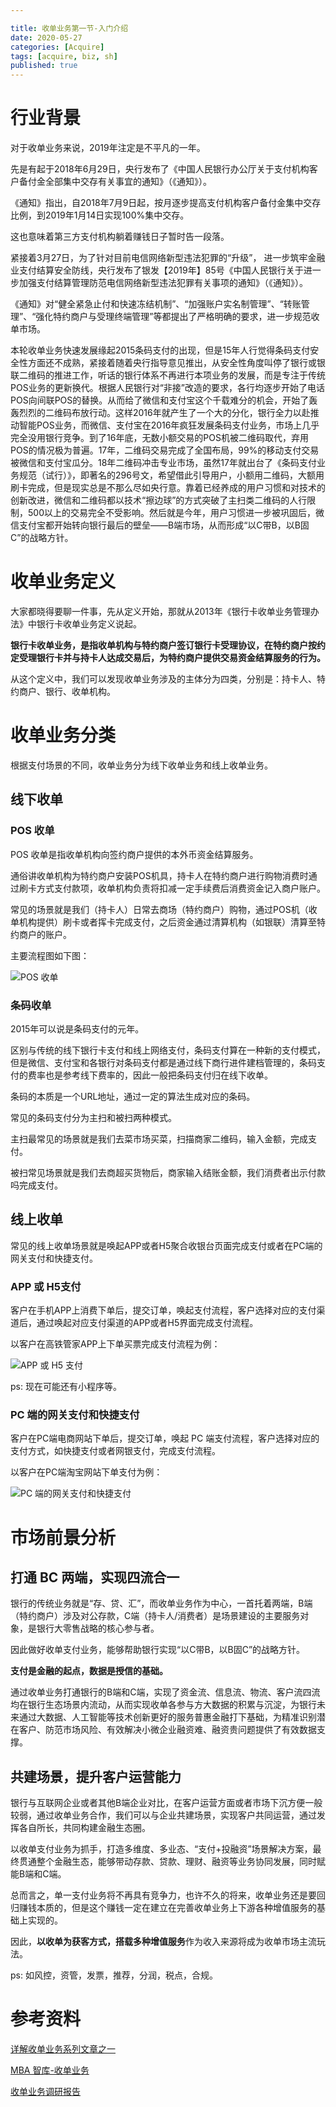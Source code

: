 ```yaml
---

title: 收单业务第一节-入门介绍
date: 2020-05-27
categories: [Acquire]
tags: [acquire, biz, sh]
published: true
---
```


# 行业背景

对于收单业务来说，2019年注定是不平凡的一年。

先是有起于2018年6月29日，央行发布了《中国人民银行办公厅关于支付机构客户备付金全部集中交存有关事宜的通知》（《通知》）。

《通知》指出，自2018年7月9日起，按月逐步提高支付机构客户备付金集中交存比例，到2019年1月14日实现100%集中交存。

这也意味着第三方支付机构躺着赚钱日子暂时告一段落。

紧接着3月27日，为了针对目前电信网络新型违法犯罪的“升级”， 进一步筑牢金融业支付结算安全防线，央行发布了银发【2019年】85号《中国人民银行关于进一步加强支付结算管理防范电信网络新型违法犯罪有关事项的通知》（《通知》）。

《通知》对“健全紧急止付和快速冻结机制”、“加强账户实名制管理”、“转账管理”、“强化特约商户与受理终端管理”等都提出了严格明确的要求，进一步规范收单市场。

本轮收单业务快速发展缘起2015条码支付的出现，但是15年人行觉得条码支付安全性方面还不成熟，紧接着随着央行指导意见推出，从安全性角度叫停了银行或银联二维码的推进工作，听话的银行体系不再进行本项业务的发展，而是专注于传统POS业务的更新换代。根据人民银行对“非接”改造的要求，各行均逐步开始了电话POS向间联POS的替换。从而给了微信和支付宝这个千载难分的机会，开始了轰轰烈烈的二维码布放行动。这样2016年就产生了一个大的分化，银行全力以赴推动智能POS业务，而微信、支付宝在2016年疯狂发展条码支付业务，市场上几乎完全没用银行竞争。到了16年底，无数小额交易的POS机被二维码取代，弃用POS的情况极为普遍。17年，二维码交易完成了全国布局，99%的移动支付交易被微信和支付宝瓜分。18年二维码冲击专业市场，虽然17年就出台了《条码支付业务规范（试行）》，即著名的296号文，希望借此引导用户，小额用二维码，大额用刷卡完成，但是现实总是不那么尽如央行意。靠着已经养成的用户习惯和对技术的创新改进，微信和二维码都以技术“擦边球”的方式突破了主扫类二维码的人行限制，500以上的交易完全不受影响。然后就是今年，用户习惯进一步被巩固后，微信支付宝都开始转向银行最后的壁垒——B端市场，从而形成“以C带B，以B固C”的战略方针。

# 收单业务定义

大家都晓得要聊一件事，先从定义开始，那就从2013年《银行卡收单业务管理办法》中银行卡收单业务定义说起。

**银行卡收单业务，是指收单机构与特约商户签订银行卡受理协议，在特约商户按约定受理银行卡并与持卡人达成交易后，为特约商户提供交易资金结算服务的行为。**

从这个定义中，我们可以发现收单业务涉及的主体分为四类，分别是：持卡人、特约商户、银行、收单机构。

# 收单业务分类

根据支付场景的不同，收单业务分为线下收单业务和线上收单业务。

## 线下收单

### POS 收单

POS 收单是指收单机构向签约商户提供的本外币资金结算服务。

通俗讲收单机构为特约商户安装POS机具，持卡人在特约商户进行购物消费时通过刷卡方式支付款项，收单机构负责将扣减一定手续费后消费资金记入商户账户。

常见的场景就是我们（持卡人）日常去商场（特约商户）购物，通过POS机（收单机构提供）刷卡或者挥卡完成支付，之后资金通过清算机构（如银联）清算至特约商户的账户。

主要流程图如下图：

![POS 收单](https://pic3.zhimg.com/80/v2-d4515361bb7d8728241e147c9d216efa_1440w.jpg)

### 条码收单

2015年可以说是条码支付的元年。

区别与传统的线下银行卡支付和线上网络支付，条码支付算在一种新的支付模式，但是微信、支付宝和各银行对条码支付都是通过线下商行进件建档管理的，条码支付的费率也是参考线下费率的，因此一般把条码支付归在线下收单。

条码的本质是一个URL地址，通过一定的算法生成对应的条码。

常见的条码支付分为主扫和被扫两种模式。

主扫最常见的场景就是我们去菜市场买菜，扫描商家二维码，输入金额，完成支付。

被扫常见场景就是我们去商超买货物后，商家输入结账金额，我们消费者出示付款吗完成支付。

## 线上收单

常见的线上收单场景就是唤起APP或者H5聚合收银台页面完成支付或者在PC端的网关支付和快捷支付。

### APP 或 H5支付

客户在手机APP上消费下单后，提交订单，唤起支付流程，客户选择对应的支付渠道后，通过唤起对应支付渠道的APP或者H5界面完成支付流程。

以客户在高铁管家APP上下单买票完成支付流程为例：

![APP 或 H5 支付](https://pic1.zhimg.com/80/v2-54f929f487cd043efb43b9fa6ebef684_1440w.jpg)

ps: 现在可能还有小程序等。

### PC 端的网关支付和快捷支付

客户在PC端电商网站下单后，提交订单，唤起 PC 端支付流程，客户选择对应的支付方式，如快捷支付或者网银支付，完成支付流程。

以客户在PC端淘宝网站下单支付为例：

![PC 端的网关支付和快捷支付](https://pic3.zhimg.com/80/v2-78a567146119ae207d8d68fc931aea46_1440w.jpg)

# 市场前景分析

## 打通 BC 两端，实现四流合一

银行的传统业务就是“存、贷、汇”，而收单业务作为中心，一首托着两端，B端（特约商户）涉及对公存款，C端（持卡人/消费者）是场景建设的主要服务对象，是银行大零售战略的核心参与者。

因此做好收单支付业务，能够帮助银行实现“以C带B，以B固C”的战略方针。

**支付是金融的起点，数据是授信的基础。**

通过收单业务打通银行的B端和C端，实现了资金流、信息流、物流、客户流四流均在银行生态场景内流动，从而实现收单各参与方大数据的积累与沉淀，为银行未来通过大数据、人工智能等技术创新更好的服务普惠金融打下基础，为精准识别潜在客户、防范市场风险、有效解决小微企业融资难、融资贵问题提供了有效数据支撑。

## 共建场景，提升客户运营能力

银行与互联网企业或者其他B端企业对比，在客户运营方面或者市场下沉方便一般较弱，通过收单业务合作，我们可以与企业共建场景，实现客户共同运营，通过发挥各自所长，共同构建金融生态圈。

以收单支付业务为抓手，打造多维度、多业态、“支付+投融资”场景解决方案，最终贯通整个金融生态，能够带动存款、贷款、理财、融资等业务协同发展，同时赋能B端和C端。

总而言之，单一支付业务将不再具有竞争力，也许不久的将来，收单业务还是要回归赚钱本质的，但是这个赚钱一定在建立在完善收单业务上下游各种增值服务的基础上实现的。

因此，**以收单为获客方式，搭载多种增值服务**作为收入来源将成为收单市场主流玩法。

ps: 如风控，资管，发票，推荐，分润，税点，合规。

# 参考资料

[详解收单业务系列文章之一](https://zhuanlan.zhihu.com/p/93483608)

[MBA 智库-收单业务](https://doc.mbalib.com/tag/%E6%94%B6%E5%8D%95%E4%B8%9A%E5%8A%A1)

[收单业务调研报告](https://www.mayiwenku.com/p-9040874.html)

